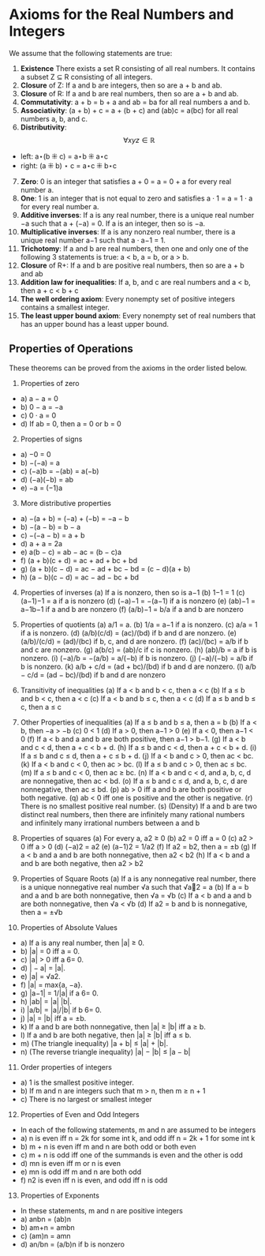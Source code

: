 # Axioms for the Real Numbers and Integers

We assume that the following statements are true:

1. **Existence** There exists a set R consisting of all real numbers. It contains a subset Z ⊆ R consisting of all integers.
2. **Closure** of Z: If a and b are integers, then so are a + b and ab.
3. **Closure** of R: If a and b are real numbers, then so are a + b and ab.
4. **Commutativity**: a + b = b + a and ab = ba for all real numbers a and b.
5. **Associativity**: (a + b) + c = a + (b + c) and (ab)c = a(bc) for all real numbers a, b, and c.
6. **Distributivity**: $$\forall xyz\in \mathbb{R}$$
  - left: a⋆(b ⁜ c) = a⋆b ⁜ a⋆c
  - right: (a ⁜ b) ⋆ c = a⋆c ⁜ b⋆c
7. **Zero**: 0 is an integer that satisfies a + 0 = a = 0 + a for every real number a.
8. **One**: 1 is an integer that is not equal to zero and satisfies a · 1 = a = 1 · a for every real number a.
9. **Additive inverses**: If a is any real number, there is a unique real number −a such that a + (−a) = 0. If a is an integer, then so is −a.
10. **Multiplicative inverses**: If a is any nonzero real number, there is a unique real number a−1 such that a · a−1 = 1.
11. **Trichotomy**: If a and b are real numbers, then one and only one of the following 3 statements is true: a < b, a = b, or a > b.
12. **Closure** of R+: If a and b are positive real numbers, then so are a + b and ab
13. **Addition law for inequalities**: If a, b, and c are real numbers and a < b, then a + c < b + c
14. **The well ordering axiom**: Every nonempty set of positive integers contains a smallest integer.
315. **The least upper bound axiom**: Every nonempty set of real numbers that has an upper bound has a least upper bound.



## Properties of Operations

These theorems can be proved from the axioms in the order listed below.

1. Properties of zero
  - a) a − a = 0
  - b) 0 − a = −a
  - c) 0 · a = 0
  - d) If ab = 0, then a = 0 or b = 0

2. Properties of signs
  - a) −0 = 0
  - b) −(−a) = a
  - c) (−a)b = −(ab) = a(−b)
  - d) (−a)(−b) = ab
  - e) −a = (−1)a

3. More distributive properties
  - a) −(a + b) = (−a) + (−b) = −a − b
  - b) −(a − b) = b − a
  - c) −(−a − b) = a + b
  - d) a + a = 2a
  - e) a(b − c) = ab − ac = (b − c)a
  - f) (a + b)(c + d) = ac + ad + bc + bd
  - g) (a + b)(c − d) = ac − ad + bc − bd = (c − d)(a + b)
  - h) (a − b)(c − d) = ac − ad − bc + bd

4. Properties of inverses
(a) If a is nonzero, then so is a−1
(b) 1−1 = 1
(c) (a−1)−1 = a if a is nonzero
(d) (−a)−1 = −(a−1) if a is nonzero
(e) (ab)−1 = a−1b−1 if a and b are nonzero
(f) (a/b)−1 = b/a if a and b are nonzero

5. Properties of quotients
(a) a/1 = a.
(b) 1/a = a−1 if a is nonzero.
(c) a/a = 1 if a is nonzero.
(d) (a/b)(c/d) = (ac)/(bd) if b and d are nonzero.
(e) (a/b)/(c/d) = (ad)/(bc) if b, c, and d are nonzero.
(f) (ac)/(bc) = a/b if b and c are nonzero.
(g) a(b/c) = (ab)/c if c is nonzero.
(h) (ab)/b = a if b is nonzero.
(i) (−a)/b = −(a/b) = a/(−b) if b is nonzero.
(j) (−a)/(−b) = a/b if b is nonzero.
(k) a/b + c/d = (ad + bc)/(bd) if b and d are nonzero.
(l) a/b − c/d = (ad − bc)/(bd) if b and d are nonzero

46. Transitivity of inequalities
(a) If a < b and b < c, then a < c
(b) If a ≤ b and b < c, then a < c
(c) If a < b and b ≤ c, then a < c
(d) If a ≤ b and b ≤ c, then a ≤ c

7. Other Properties of inequalities
(a) If a ≤ b and b ≤ a, then a = b
(b) If a < b, then −a > −b
(c) 0 < 1
(d) If a > 0, then a−1 > 0
(e) If a < 0, then a−1 < 0
(f) If a < b and a and b are both positive, then a−1 > b−1.
(g) If a < b and c < d, then a + c < b + d.
(h) If a ≤ b and c < d, then a + c < b + d.
(i) If a ≤ b and c ≤ d, then a + c ≤ b + d.
(j) If a < b and c > 0, then ac < bc.
(k) If a < b and c < 0, then ac > bc.
(l) If a ≤ b and c > 0, then ac ≤ bc.
(m) If a ≤ b and c < 0, then ac ≥ bc.
(n) If a < b and c < d, and a, b, c, d are nonnegative, then ac < bd.
(o) If a ≤ b and c ≤ d, and a, b, c, d are nonnegative, then ac ≤ bd.
(p) ab > 0 iff a and b are both positive or both negative.
(q) ab < 0 iff one is positive and the other is negative.
(r) There is no smallest positive real number.
(s) (Density) If a and b are two distinct real numbers, then there are infinitely many rational numbers and infinitely many irrational numbers between a and b

8. Properties of squares
(a) For every a, a2 ≥ 0
(b) a2 = 0 iff a = 0
(c) a2 > 0 iff a > 0
(d) (−a)2 = a2
(e) (a−1)2 = 1/a2
(f) If a2 = b2, then a = ±b
(g) If a < b and a and b are both nonnegative, then a2 < b2
(h) If a < b and a and b are both negative, then a2 > b2

9. Properties of Square Roots
  (a) If a is any nonnegative real number, there is a unique nonnegative real number √a such that √a2 = a
  (b) If a = b and a and b are both nonnegative, then √a = √b
  (c) If a < b and a and b are both nonnegative, then √a < √b
  (d) If a2 = b and b is nonnegative, then a = ±√b

10. Properties of Absolute Values
  - a) If a is any real number, then |a| ≥ 0.
  - b) |a| = 0 iff a = 0.
  - c) |a| > 0 iff a 6= 0.
  - d) | − a| = |a|.
  - e) |a| = √a2.
  - f) |a| = max{a, −a}.
  - g) |a−1| = 1/|a| if a 6= 0.
  - h) |ab| = |a| |b|.
  - i) |a/b| = |a|/|b| if b 6= 0.
  - j) |a| = |b| iff a = ±b.
  - k) If a and b are both nonnegative, then |a| ≥ |b| iff a ≥ b.
  - l) If a and b are both negative, then |a| ≥ |b| iff a ≤ b.
  - m) (The triangle inequality) |a + b| ≤ |a| + |b|.
  - n) (The reverse triangle inequality) |a| − |b| ≤ |a − b|

11. Order properties of integers
  - a) 1 is the smallest positive integer.
  - b) If m and n are integers such that m > n, then m ≥ n + 1
  - c) There is no largest or smallest integer

12. Properties of Even and Odd Integers
  - In each of the following statements, m and n are assumed to be integers
  - a) n is even iff n = 2k for some int k, 
       and odd iff n = 2k + 1 for some int k
  - b) m + n is even iff m and n are both odd or both even
  - c) m + n is odd iff one of the summands is even and the other is odd
  - d) mn is even iff m or n is even
  - e) mn is odd iff m and n are both odd
  - f) n2 is even iff n is even, and odd iff n is odd

13. Properties of Exponents
  - In these statements, m and n are positive integers
  - a) anbn = (ab)n
  - b) am+n = ambn
  - c) (am)n = amn
  - d) an/bn = (a/b)n if b is nonzero
